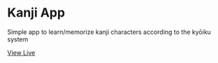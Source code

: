 # Kanji App

Simple app to learn/memorize kanji characters according to the kyōiku system

[View Live](https://pncar.github.io/kanjiapp/)
